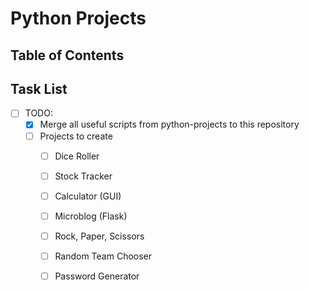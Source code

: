 # Python Projects

## Table of Contents


## Task List
- [ ] TODO:
    - [x] Merge all useful scripts from python-projects to this repository
    - [ ] Projects to create
      - [ ] Dice Roller
      - [ ] Stock Tracker
      - [ ] Calculator (GUI)
      - [ ] Microblog (Flask)
      - [ ] Rock, Paper, Scissors
      - [ ] Random Team Chooser
      - [ ] Password Generator

